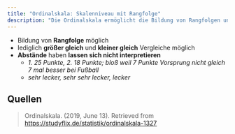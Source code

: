 ```yaml
---
title: "Ordinalskala: Skalenniveau mit Rangfolge"
description: "Die Ordinalskala ermöglicht die Bildung von Rangfolgen und Vergleiche wie größer gleich oder kleiner gleich, aber Abstände lassen sich nicht interpretieren. Sie wird für Bewertungen wie sehr lecker verwendet."
---
```


- Bildung von **Rangfolge** möglich
- lediglich **größer gleich** und **kleiner gleich** Vergleiche möglich
- **Abstände** haben **lassen sich nicht interpretieren** 
	- *1. 25 Punkte, 2. 18 Punkte; bloß weil 7 Punkte Vorsprung nicht gleich 7 mal besser bei Fußball*
	- *sehr lecker, sehr sehr lecker, lecker*

## Quellen

> Ordinalskala. (2019, June 13). Retrieved from https://studyflix.de/statistik/ordinalskala-1327